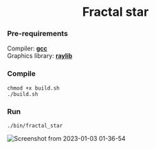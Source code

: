 <h1 align="center"> Fractal star </h1>

### Pre-requirements
  Compiler: <a href="https://gcc.gnu.org/"><b>gcc</b></a> <br>
  Graphics library: <a href="https://raylib.com"><b>raylib</b></a>

### Compile
    chmod +x build.sh
    ./build.sh

### Run
    ./bin/fractal_star

![Screenshot from 2023-01-03 01-36-54](https://user-images.githubusercontent.com/38325426/210272940-f1f2f4fc-39e3-4204-8540-129117744297.png)
